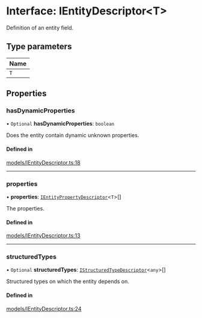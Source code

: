 # Interface: IEntityDescriptor\<T\>

Definition of an entity field.

## Type parameters

| Name |
| :------ |
| `T` |

## Properties

### hasDynamicProperties

• `Optional` **hasDynamicProperties**: `boolean`

Does the entity contain dynamic unknown properties.

#### Defined in

[models/IEntityDescriptor.ts:18](https://github.com/gtscio/framework/blob/ed1186b/packages/entity/src/models/IEntityDescriptor.ts#L18)

___

### properties

• **properties**: [`IEntityPropertyDescriptor`](IEntityPropertyDescriptor.md)\<`T`\>[]

The properties.

#### Defined in

[models/IEntityDescriptor.ts:13](https://github.com/gtscio/framework/blob/ed1186b/packages/entity/src/models/IEntityDescriptor.ts#L13)

___

### structuredTypes

• `Optional` **structuredTypes**: [`IStructuredTypeDescriptor`](IStructuredTypeDescriptor.md)\<`any`\>[]

Structured types on which the entity depends on.

#### Defined in

[models/IEntityDescriptor.ts:24](https://github.com/gtscio/framework/blob/ed1186b/packages/entity/src/models/IEntityDescriptor.ts#L24)
